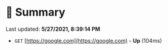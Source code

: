 # 📖 Summary
Last updated: **5/27/2021, 8:39:14 PM**

- `GET` [https://google.com](https://google.com) - **Up** (104ms)
